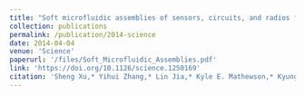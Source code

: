 ```yaml
---
title: "Soft microfluidic assemblies of sensors, circuits, and radios for the skin"
collection: publications
permalink: /publication/2014-science
date: 2014-04-04
venue: 'Science'
paperurl: '/files/Soft_Microfluidic_Assemblies.pdf'
link: 'https://doi.org/10.1126/science.1250169'
citation: 'Sheng Xu,* Yihui Zhang,* Lin Jia,* Kyle E. Mathewson,* Kyung-In Jang, Jeonghyun Kim, Haoran Fu, Xian Huang, Pranav Chava, Renhan Wang, Sanat Bhole, Lizhe Wang, Yoon Joo Na, Yue Guan, Matthew Flavin, Zheshen Han, Yonggang Huang, John A. Rogers, &quot;Soft microfluidic assemblies of sensors, circuits, and radios for the skin,&quot; in <i>Science</i>, vol. 344, no. 6179, pp. 70-74, Apr. 2014.'
---
```

